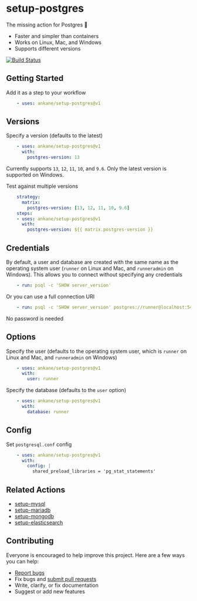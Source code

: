 # setup-postgres

The missing action for Postgres :tada:

- Faster and simpler than containers
- Works on Linux, Mac, and Windows
- Supports different versions

[![Build Status](https://github.com/ankane/setup-postgres/workflows/build/badge.svg?branch=v1)](https://github.com/ankane/setup-postgres/actions)

## Getting Started

Add it as a step to your workflow

```yml
    - uses: ankane/setup-postgres@v1
```

## Versions

Specify a version (defaults to the latest)

```yml
    - uses: ankane/setup-postgres@v1
      with:
        postgres-version: 13
```

Currently supports `13`, `12`, `11`, `10`, and `9.6`. Only the latest version is supported on Windows.

Test against multiple versions

```yml
    strategy:
      matrix:
        postgres-version: [13, 12, 11, 10, 9.6]
    steps:
    - uses: ankane/setup-postgres@v1
      with:
        postgres-version: ${{ matrix.postgres-version }}
```

## Credentials

By default, a user and database are created with the same name as the operating system user (`runner` on Linux and Mac, and `runneradmin` on Windows). This allows you to connect without specifying any credentials

```yml
    - run: psql -c 'SHOW server_version'
```

Or you can use a full connection URI

```yml
    - run: psql -c 'SHOW server_version' postgres://runner@localhost:5432/runner
```

No password is needed

## Options

Specify the user (defaults to the operating system user, which is `runner` on Linux and Mac, and `runneradmin` on Windows)

```yml
    - uses: ankane/setup-postgres@v1
      with:
        user: runner
```

Specify the database (defaults to the `user` option)

```yml
    - uses: ankane/setup-postgres@v1
      with:
        database: runner
```

## Config

Set `postgresql.conf` config

```yml
    - uses: ankane/setup-postgres@v1
      with:
        config: |
          shared_preload_libraries = 'pg_stat_statements'
```

## Related Actions

- [setup-mysql](https://github.com/ankane/setup-mysql)
- [setup-mariadb](https://github.com/ankane/setup-mariadb)
- [setup-mongodb](https://github.com/ankane/setup-mongodb)
- [setup-elasticsearch](https://github.com/ankane/setup-elasticsearch)

## Contributing

Everyone is encouraged to help improve this project. Here are a few ways you can help:

- [Report bugs](https://github.com/ankane/setup-postgres/issues)
- Fix bugs and [submit pull requests](https://github.com/ankane/setup-postgres/pulls)
- Write, clarify, or fix documentation
- Suggest or add new features
